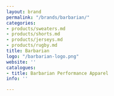 ```yaml
---
layout: brand
permalink: "/brands/barbarian/"
categories:
- products/sweaters.md
- products/shorts.md
- products/jerseys.md
- products/rugby.md
title: Barbarian
logo: "/barbarian-logo.png"
website: ''
catalogues:
- title: Barbarian Performance Apparel
info: ''

---
```

